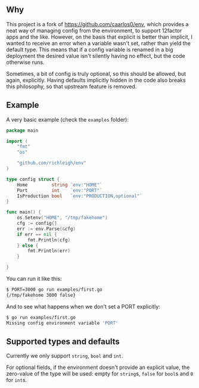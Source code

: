 ## Why

This project is a fork of https://github.com/caarlos0/env, which provides a
neat way of managing config from the environment, to support 12factor apps
and the like. However, on the basis that explicit is better than implicit, I
wanted to receive an error when a variable wasn't set, rather than yield the
default type. This means that if a config variable is renamed in a big
deployment the desired value isn't silently having no effect, but the code
otherwise runs.

Sometimes, a bit of config is truly optional, so this should be allowed, but again,
explicitly. Having defaults implicitly hidden in the code also breaks this philosophy,
so that upstream feature is removed.

## Example

A very basic example (check the `examples` folder):

```go
package main

import (
	"fmt"
	"os"

	"github.com/richleigh/env"
)

type config struct {
	Home         string `env:"HOME"`
	Port         int    `env:"PORT"`
	IsProduction bool   `env:"PRODUCTION,optional"`
}

func main() {
	os.Setenv("HOME", "/tmp/fakehome")
	cfg := config{}
	err := env.Parse(&cfg)
	if err == nil {
		fmt.Println(cfg)
	} else {
		fmt.Println(err)
	}

}
```

You can run it like this:

```sh
$ PORT=3000 go run examples/first.go
{/tmp/fakehome 3000 false}
```

And to see what happens when we don't set a PORT explicitly:
```sh
$ go run examples/first.go
Missing config environment variable 'PORT'
```

## Supported types and defaults

Currently we only support `string`, `bool` and `int`.

For optional fields, if the environment doesn't provide an explicit
value, the zero-value of the type will be used: empty for `string`s, `false`
for `bool`s and `0` for `int`s.

